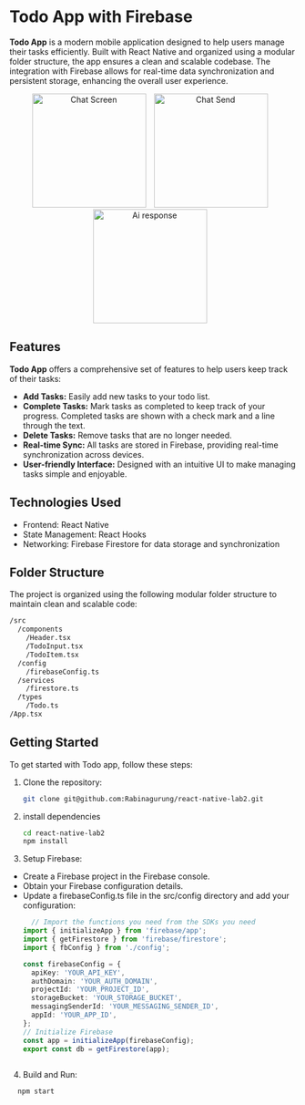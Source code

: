 # Todo App with Firebase

**Todo App** is a modern mobile application designed to help users manage their tasks efficiently. Built with React Native and organized using a modular folder structure, the app ensures a clean and scalable codebase. The integration with Firebase allows for real-time data synchronization and persistent storage, enhancing the overall user experience.

<p align="center">
  <img src="https://firebasestorage.googleapis.com/v0/b/food-app-9e90b.appspot.com/o/Chatgpt%2Fchat_blank.png?alt=media&token=90cf5866-c8ff-4e77-bc4f-918206028ea8" alt="Chat Screen" width="200" style="margin-right: 10px;" />
  <img src="https://firebasestorage.googleapis.com/v0/b/food-app-9e90b.appspot.com/o/Chatgpt%2Fchat_typoing.png?alt=media&token=a6f26efe-d460-46ab-bb12-2b3fab8512f5" alt="Chat Send" width="200" style="margin-right: 10px;" />
  <img src="https://firebasestorage.googleapis.com/v0/b/food-app-9e90b.appspot.com/o/Chatgpt%2Fchat.png?alt=media&token=6148e098-aceb-4e0c-a0b5-a06343f5eb25" alt="Ai response" width="200" style="margin-right: 10px;" />
</p>

## Features

**Todo App** offers a comprehensive set of features to help users keep track of their tasks:
- **Add Tasks:** Easily add new tasks to your todo list.
- **Complete Tasks:** Mark tasks as completed to keep track of your progress. Completed tasks are shown with a check mark and a line through the text.
- **Delete Tasks:** Remove tasks that are no longer needed.
- **Real-time Sync:** All tasks are stored in Firebase, providing real-time synchronization across devices.
- **User-friendly Interface:** Designed with an intuitive UI to make managing tasks simple and enjoyable.

## Technologies Used

- Frontend: React Native
- State Management: React Hooks
- Networking: Firebase Firestore for data storage and synchronization

## Folder Structure

The project is organized using the following modular folder structure to maintain clean and scalable code:

```bash
/src
  /components
    /Header.tsx
    /TodoInput.tsx
    /TodoItem.tsx
  /config
    /firebaseConfig.ts
  /services
    /firestore.ts
  /types
    /Todo.ts
/App.tsx

```

## Getting Started

To get started with Todo app, follow these steps:

1. Clone the repository:
    ```bash
    git clone git@github.com:Rabinagurung/react-native-lab2.git
    ```
2. install dependencies
   ```bash
   cd react-native-lab2
   npm install

   ```
3. Setup Firebase:
 - Create a Firebase project in the Firebase console.
 - Obtain your Firebase configuration details.
 - Update a firebaseConfig.ts file in the src/config directory and add your configuration:
    ```Typescript
      // Import the functions you need from the SDKs you need
    import { initializeApp } from 'firebase/app';
    import { getFirestore } from 'firebase/firestore';
    import { fbConfig } from './config';

    const firebaseConfig = {
      apiKey: 'YOUR_API_KEY',
      authDomain: 'YOUR_AUTH_DOMAIN',
      projectId: 'YOUR_PROJECT_ID',
      storageBucket: 'YOUR_STORAGE_BUCKET',
      messagingSenderId: 'YOUR_MESSAGING_SENDER_ID',
      appId: 'YOUR_APP_ID',
    };
    // Initialize Firebase
    const app = initializeApp(firebaseConfig);
    export const db = getFirestore(app);
  
    ```
4. Build and Run:
  ```bash
    npm start
  ```

